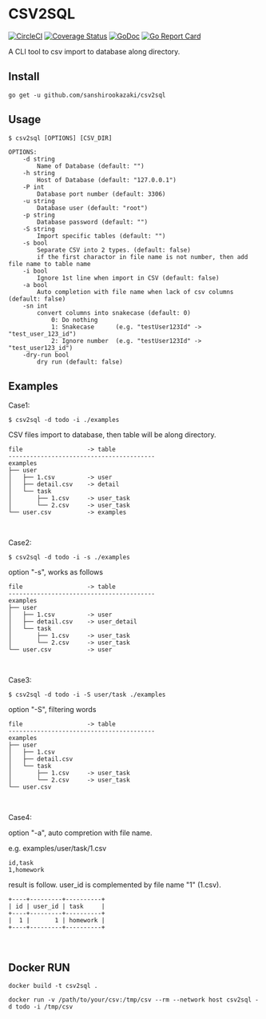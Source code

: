 # CSV2SQL
[![CircleCI](https://circleci.com/gh/sanshirookazaki/csv2sql.svg?style=svg)](https://circleci.com/gh/sanshirookazaki/csv2sql)
[![Coverage Status](https://coveralls.io/repos/github/sanshirookazaki/csv2sql/badge.svg?branch=master)](https://coveralls.io/github/sanshirookazaki/csv2sql?branch=master)
[![GoDoc](https://godoc.org/github.com/sanshirookazaki/csv2sql?status.svg)](https://godoc.org/github.com/sanshirookazaki/csv2sql)
[![Go Report Card](https://goreportcard.com/badge/github.com/sanshirookazaki/csv2sql)](https://goreportcard.com/report/github.com/sanshirookazaki/csv2sql)

A CLI tool to csv import to database along directory.

## Install

```
go get -u github.com/sanshirookazaki/csv2sql
```

## Usage

```
$ csv2sql [OPTIONS] [CSV_DIR]

OPTIONS:
    -d string
        Name of Database (default: "")
    -h string
        Host of Database (default: "127.0.0.1")
    -P int
        Database port number (default: 3306)
    -u string
        Database user (default: "root")
    -p string
        Database password (default: "")
    -S string
        Import specific tables (default: "")
    -s bool
        Separate CSV into 2 types. (default: false)
        if the first charactor in file name is not number, then add file name to table name
    -i bool
        Ignore 1st line when import in CSV (default: false)
    -a bool
        Auto completion with file name when lack of csv columns (default: false)
    -sn int
        convert columns into snakecase (default: 0)
            0: Do nothing
            1: Snakecase      (e.g. "testUser123Id" -> "test_user_123_id")
            2: Ignore number  (e.g. "testUser123Id" -> "test_user123_id")
    -dry-run bool
        dry run (default: false)
```

## Examples

Case1:
```
$ csv2sql -d todo -i ./examples
```

CSV files import to database, then table will be along directory.
```
file                  -> table
-----------------------------------------
examples
├── user
│   ├── 1.csv         -> user
│   ├── detail.csv    -> detail
│   └── task
│       ├── 1.csv     -> user_task
│       └── 2.csv     -> user_task
└── user.csv          -> examples
```

<br>

Case2:
```
$ csv2sql -d todo -i -s ./examples
```

option "-s", works as follows
```
file                  -> table
-----------------------------------------
examples
├── user
│   ├── 1.csv         -> user
│   ├── detail.csv    -> user_detail
│   └── task
│       ├── 1.csv     -> user_task
│       └── 2.csv     -> user_task
└── user.csv          -> user
```
<br>

Case3:
```
$ csv2sql -d todo -i -S user/task ./examples
```

option "-S", filtering words
```
file                  -> table
-----------------------------------------
examples
├── user
│   ├── 1.csv
│   ├── detail.csv
│   └── task
│       ├── 1.csv     -> user_task
│       └── 2.csv     -> user_task
└── user.csv
```
<br>

Case4:

option "-a", auto compretion with file name.

e.g. examples/user/task/1.csv
```
id,task
1,homework
```

result is follow. user_id is complemented by file name "1" (1.csv).
```
+----+---------+----------+
| id | user_id | task     |
+----+---------+----------+
|  1 |       1 | homework |
+----+---------+----------+
```

<br>

## Docker RUN
```
docker build -t csv2sql .

docker run -v /path/to/your/csv:/tmp/csv --rm --network host csv2sql -d todo -i /tmp/csv
```